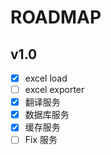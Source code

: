 # ROADMAP

## v1.0

- [x] excel load
- [ ] excel exporter
- [x] 翻译服务
- [x] 数据库服务
- [x] 缓存服务
- [ ] Fix 服务
